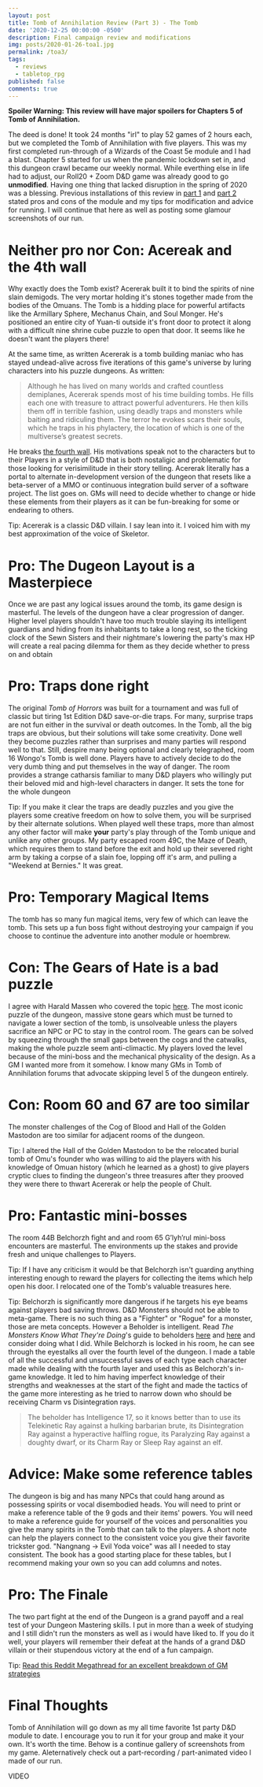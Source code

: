 ```yaml
---
layout: post
title: Tomb of Annihilation Review (Part 3) - The Tomb
date: '2020-12-25 00:00:00 -0500'
description: Final campaign review and modifications
img: posts/2020-01-26-toa1.jpg
permalink: /toa3/
tags:
  - reviews
  - tabletop_rpg
published: false
comments: true
---
```


**Spoiler Warning: This review will have major spoilers for Chapters 5 of Tomb of Annihilation.**

The deed is done! It took 24 months "irl" to play 52 games of 2 hours each, but we completed the Tomb of Annihilation with five players. This was my first completed run-through of a Wizards of the Coast 5e module and I had a blast. Chapter 5 started for us when the pandemic lockdown set in, and this dungeon crawl became our weekly normal. While everthing else in life had to adjust, our Roll20 + Zoom D&D game was already good to go **unmodified**. Having one thing that lacked disruption in the spring of 2020 was a blessing. Previous installations of this review in [part 1](/Tomb-of-Annihilation-Review/) and [part 2](/toa2/) stated pros and cons of the module and my tips for modification and advice for running. I will continue that here as well as posting some glamour screenshots of our run.

# Neither pro nor Con: Acereak and the 4th wall
Why exactly does the Tomb exist? Acererak built it to bind the spirits of nine slain demigods. The very mortar holding it's stones together made from the bodies of the Omuans. The Tomb is a hidding place for powerful artifacts like the Armillary Sphere, Mechanus Chain, and Soul Monger. He's positioned an entire city of Yuan-ti outside it's front door to protect it along with a difficult nine shrine cube puzzle to open that door. It seems like he doesn't want the players there!

At the same time, as written Acererak is a tomb building maniac who has stayed undead-alive across five iterations of this game's universe by luring characters into his puzzle dungeons. As written:

> Although he has lived on many worlds and crafted countless demiplanes, Acererak spends most of his time building tombs. He fills each one with treasure to attract powerful adventurers. He then kills them off in terrible fashion, using deadly traps and monsters while baiting and ridiculing them. The terror he evokes scars their souls, which he traps in his phylactery, the location of which is one of the multiverse’s greatest secrets.

He breaks [the fourth wall](https://en.wikipedia.org/wiki/Fourth_wall). His motivations speak not to the characters but to their Players in a style of D&D that is both nostaligic and problematic for those looking for verisimilitude in their story telling. Acererak literally has a portal to alternate in-development version of the dungeon that resets like a beta-server of a MMO or continuous integration build server of a software project. The list goes on. GMs will need to decide whether to change or hide these elements from their players as it can be fun-breaking for some or endearing to others.  

Tip: Acererak is a classic D&D villain. I say lean into it. I voiced him with my best approximation of the voice of Skeletor.

# Pro: The Dugeon Layout is a Masterpiece
Once we are past any logical issues around the tomb, its game design is masterful. The levels of the dungeon have a clear progression of danger. Higher level players shouldn't have too much trouble slaying its intelligent guardians and hiding from its inhabitants to take a long rest, so the ticking clock of the Sewn Sisters and their nightmare's lowering the party's max HP will create a real pacing dilemma for them as they decide whether to press on and obtain

# Pro: Traps done right
The original *Tomb of Horrors* was built for a tournament and was full of classic but tiring 1st Edition D&D save-or-die traps. For many, surprise traps are not fun either in the survival or death outcomes. In the Tomb, all the big traps are obvious, but their solutions will take some creativity. Done well they become puzzles rather than surprises and many parties will respond well to that. Still, despire many being optional and clearly telegraphed, room 16 Wongo's Tomb is well done. Players have to actively decide to do the very dumb thing and put themselves in the way of danger. The room provides a strange catharsis familiar to many D&D players who willingly put their beloved mid and high-level characters in danger. It sets the tone for the whole dungeon

Tip: If you make it clear the traps are deadly puzzles and you give the players some creative freedom on how to solve them, you will be surprised by their alternate solutions. When played well these traps, more than almost any other factor will make **your** party's play through of the Tomb unique and unlike any other groups. My party escaped room 49C, the Maze of Death, which requires them to stand before the exit and hold up their severed right arm by taking a corpse of a slain foe, lopping off it's arm, and pulling a "Weekend at Bernies." It was great.

# Pro: Temporary Magical Items
The tomb has so many fun magical items, very few of which can leave the tomb. This sets up a fun boss fight without destroying your campaign if you choose to continue the adventure into another module or hoembrew.

# Con: The Gears of Hate is a bad puzzle
I agree with Harald Massen who covered the topic [here](https://haraldmaassen.com/blog/2020/01/26/i-hate-the-gears-of-hate/). The most iconic puzzle of the dungeon, massive stone gears which must be turned to navigate a lower section of the tomb, is unsolveable unless the players sacrifice an NPC or PC to stay in the control room. The gears can be solved by squeezing through the small gaps between the cogs and the catwalks, making the whole puzzle seem anti-climactic. My players loved the level because of the mini-boss and the mechanical physicality of the design. As a GM I wanted more from it somehow. I know many GMs in Tomb of Annihilation forums that advocate skipping level 5 of the dungeon entirely.

# Con: Room 60 and 67 are too similar
The monster challenges of the Cog of Blood and Hall of the Golden Mastodon are too similar for adjacent rooms of the dungeon.

Tip: I altered the Hall of the Golden Mastodon to be the relocated burial tomb of Omu's founder who was willing to aid the players with his knowledge of Omuan history (which he learned as a ghost) to give players cryptic clues to finding the dungeon's three treasures after they prooved they were there to thwart Acererak or help the people of Chult. 

# Pro: Fantastic mini-bosses
The room 44B Belchorzh fight and and room 65 G’lyh’rul mini-boss encounters are masterful. The environments up the stakes and provide fresh and unique challenges to Players.

Tip: If I have any criticism it would be that Belchorzh isn't guarding anything interesting enough to reward the players for collecting the items which help open his door. I relocated one of the Tomb's valuable treasures here.

Tip: Belchorzh is significantly more dangerous if he targets his eye beams against players bad saving throws. D&D Monsters should not be able to meta-game. There is no such thing as a "Fighter" or "Rogue" for a monster, those are meta concepts. However a Beholder is intelligent. Read *The Monsters Know What They're Doing*'s guide to beholders [here](https://www.themonstersknow.com/beholder-tactics/) and [here](https://www.themonstersknow.com/beholders-revisited/) and consider doing what I did.  While Belchorzh is locked in his room, he can see through the eyestalks all over the fourth level of the dungeon.  I made a table of all the successful and unsuccessful saves of each type each character made while dealing with the fourth layer and used this as Belchorzh's in-game knowledge. It led to him having imperfect knowledge of their strengths and weaknesses at the start of the fight and made the tactics of the game more interesting as he tried to narrow down who should be receiving Charm vs Disintegration rays.

> The beholder has Intelligence 17, so it knows better than to use its Telekinetic Ray against a hulking barbarian brute, its Disintegration Ray against a hyperactive halfling rogue, its Paralyzing Ray against a doughty dwarf, or its Charm Ray or Sleep Ray against an elf.

# Advice: Make some reference tables
The dungeon is big and has many NPCs that could hang around as possessing spirits or vocal disembodied heads. You will need to print or make a reference table of the 9 gods and their items' powers. You will need to make a reference guide for yourself of the voices and personalities you give the many spirits in the Tomb that can talk to the players. A short note can help the players connect to the consistent voice you give their favorite trickster god. "Nangnang -> Evil Yoda voice" was all I needed to stay consistent.  The book has a good starting place for these tables, but I recommend making your own so you can add columns and notes.

# Pro: The Finale
The two part fight at the end of the Dungeon is a grand payoff and a real test of your Dungeon Mastering skills. I put in more than a week of studying and I still didn't run the monsters as well as i would have liked to. If you do it well, your players will remember their defeat at the hands of a grand D&D villain or their stupendous victory at the end of a fun campaign.

Tip: [Read this Reddit Megathread for an excellent breakdown of GM strategies](https://www.reddit.com/r/Tombofannihilation/comments/ggb4ky/acererak_and_the_atropal_final_boss_fight/)

# Final Thoughts

Tomb of Annihilation will go down as my all time favorite 1st party D&D module to date. I encourage you to run it for your group and make it your own. It's worth the time. Behow is a continue gallery of screenshots from my game. Aleternatively check out a part-recording / part-animated video I made of our run.

VIDEO


